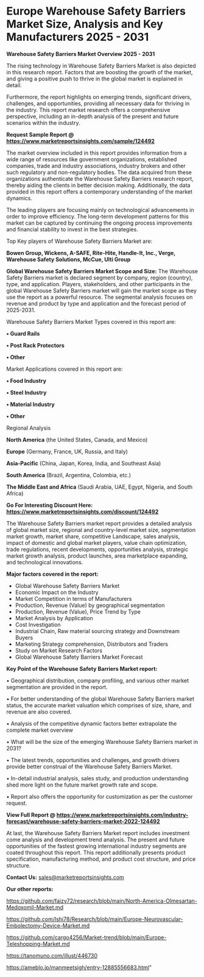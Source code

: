 # Europe Warehouse Safety Barriers Market Size, Analysis and Key Manufacturers 2025 - 2031

<Strong> Warehouse Safety Barriers Market Overview 2025 - 2031</strong>

The rising technology in Warehouse Safety Barriers Market is also depicted in this research report. Factors that are boosting the growth of the market, and giving a positive push to thrive in the global market is explained in detail.

Furthermore, the report highlights on emerging trends, significant drivers, challenges, and opportunities, providing all necessary data for thriving in the industry. This report market research offers a comprehensive perspective, including an in-depth analysis of the present and future scenarios within the industry.

<strong>Request Sample Report @ <a href=https://www.marketreportsinsights.com/sample/124492>https://www.marketreportsinsights.com/sample/124492</a></strong>

The market overview included in this report provides information from a wide range of resources like government organizations, established companies, trade and industry associations, industry brokers and other such regulatory and non-regulatory bodies. The data acquired from these organizations authenticate the Warehouse Safety Barriers research report, thereby aiding the clients in better decision making. Additionally, the data provided in this report offers a contemporary understanding of the market dynamics.

The leading players are focusing mainly on technological advancements in order to improve efficiency. The long-term development patterns for this market can be captured by continuing the ongoing process improvements and financial stability to invest in the best strategies.

Top Key players of Warehouse Safety Barriers Market are:

<strong>Bowen Group, Wickens, A-SAFE, Rite-Hite, Handle-It, Inc., Verge, Warehouse Safety Solutions, McCue, Ulti Group</strong>

<strong><b>Global Warehouse Safety Barriers Market Scope and Size:</b></strong>
The Warehouse Safety Barriers market is declared segment by company, region (country), type, and application. Players, stakeholders, and other participants in the global Warehouse Safety Barriers market will gain the market scope as they use the report as a powerful resource. The segmental analysis focuses on revenue and product by type and application and the forecast period of 2025-2031.

Warehouse Safety Barriers Market Types covered in this report are:

<strong>• Guard Rails

• Post Rack Protectors

• Other</strong>

Market Applications covered in this report are:

<strong>• Food Industry

• Steel Industry

• Material Industry

• Other</strong> 

Regional Analysis

<strong>North America</strong> (the United States, Canada, and Mexico)

<strong>Europe</strong> (Germany, France, UK, Russia, and Italy)

<strong>Asia-Pacific</strong> (China, Japan, Korea, India, and Southeast Asia)

<strong>South America</strong> (Brazil, Argentina, Colombia, etc.)

<strong>The Middle East and Africa</strong> (Saudi Arabia, UAE, Egypt, Nigeria, and South Africa)

<strong>Go For Interesting Discount Here: <a href=https://www.marketreportsinsights.com/discount/124492>https://www.marketreportsinsights.com/discount/124492</a></strong>

The Warehouse Safety Barriers market report provides a detailed analysis of global market size, regional and country-level market size, segmentation market growth, market share, competitive Landscape, sales analysis, impact of domestic and global market players, value chain optimization, trade regulations, recent developments, opportunities analysis, strategic market growth analysis, product launches, area marketplace expanding, and technological innovations.

<strong><b>Major factors covered in the report:</b></strong>
<ul>
  <li>Global Warehouse Safety Barriers Market </li>
  <li>Economic Impact on the Industry</li>
  <li>Market Competition in terms of Manufacturers</li>
  <li>Production, Revenue (Value) by geographical segmentation</li>
  <li>Production, Revenue (Value), Price Trend by Type</li>
  <li>Market Analysis by Application</li>
  <li>Cost Investigation</li>
  <li>Industrial Chain, Raw material sourcing strategy and Downstream Buyers</li>
  <li>Marketing Strategy comprehension, Distributors and Traders</li>
  <li>Study on Market Research Factors</li>
  <li>Global Warehouse Safety Barriers Market Forecast</li>
</ul>

<strong><b>Key Point of the Warehouse Safety Barriers Market report:</b></strong>

• Geographical distribution, company profiling, and various other market segmentation are provided in the report.

• For better understanding of the global Warehouse Safety Barriers market status, the accurate market valuation which comprises of size, share, and revenue are also covered.

• Analysis of the competitive dynamic factors better extrapolate the complete market overview

• What will be the size of the emerging Warehouse Safety Barriers market in 2031?

• The latest trends, opportunities and challenges, and growth drivers provide better construal of the Warehouse Safety Barriers Market.

• In-detail industrial analysis, sales study, and production understanding shed more light on the future market growth rate and scope.

• Report also offers the opportunity for customization as per the customer request.

<strong><b>View Full Report @ <a href=https://www.marketreportsinsights.com/industry-forecast/warehouse-safety-barriers-market-2022-124492>https://www.marketreportsinsights.com/industry-forecast/warehouse-safety-barriers-market-2022-124492</a></b></strong>


At last, the Warehouse Safety Barriers Market report includes investment come analysis and development trend analysis. The present and future opportunities of the fastest growing international industry segments are coated throughout this report. This report additionally presents product specification, manufacturing method, and product cost structure, and price structure.

<strong>Contact Us:</strong>
sales@marketreportsinsights.com

<strong>Our other reports:</strong>

<a href=https://github.com/faizy72/research/blob/main/North-America-Olmesartan-Medoxomil-Market.md>https://github.com/faizy72/research/blob/main/North-America-Olmesartan-Medoxomil-Market.md</a>

<a href=https://github.com/Ishi78/Research/blob/main/Europe-Neurovascular-Embolectomy-Device-Market.md>https://github.com/Ishi78/Research/blob/main/Europe-Neurovascular-Embolectomy-Device-Market.md</a>

<a href=https://github.com/cargo4256/Market-trend/blob/main/Europe-Teleshopping-Market.md>https://github.com/cargo4256/Market-trend/blob/main/Europe-Teleshopping-Market.md</a>

<a href=https://tanomuno.com/illust/446730>https://tanomuno.com/illust/446730</a>

<a href=https://ameblo.jp/manmeetsigh/entry-12885556683.html>https://ameblo.jp/manmeetsigh/entry-12885556683.html</a>"
